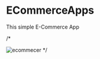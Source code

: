 # ECommerceApps
This simple  E-Commerce App

/*

![ecommecer](https://user-images.githubusercontent.com/61373662/142576237-11f7ec99-6e6d-405c-a7b8-f7bb26c516c2.gif)
*/